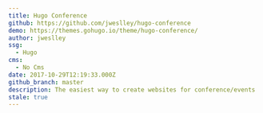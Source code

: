 ```yaml
---
title: Hugo Conference
github: https://github.com/jweslley/hugo-conference
demo: https://themes.gohugo.io/theme/hugo-conference/
author: jweslley
ssg:
  - Hugo
cms:
  - No Cms
date: 2017-10-29T12:19:33.000Z
github_branch: master
description: The easiest way to create websites for conference/events
stale: true
---
```

